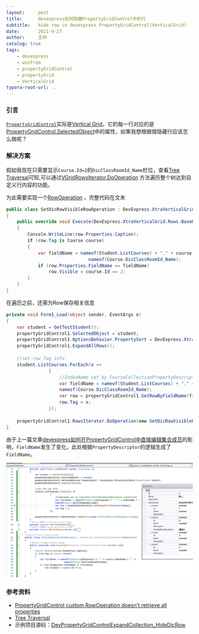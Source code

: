 ```yaml
---
layout:     post
title:      devexpress如何隐藏PropertyGridControl中的行
subtitle:   hide row in devexpress PropertyGridControl(VerticalGrid)
date:       2021-9-27
author:     王帅
catalog: true
tags:
    - devexpress
    - winfrom
    - propertyGridControl
    - propertyGrid
    - VerticalGrid
typora-root-url: ..
---
```


### 引言

[`PropertyGridControl`](https://docs.devexpress.com/WindowsForms/119885/controls-and-libraries/property-grid)实际是[Vertical Grid](https://docs.devexpress.com/WindowsForms/2449/controls-and-libraries/vertical-grid)，它的每一行对应的是[PropertyGridControl.SelectedObject](https://docs.devexpress.com/WindowsForms/DevExpress.XtraVerticalGrid.PropertyGridControl.SelectedObject)中的属性，如果我想根据值隐藏行应该怎么做呢？

### 解决方案

假如我现在只需要显示`Course.Id=2`的`DicClassRoomId_Name`栏位，查看[Tree Traversal](https://docs.devexpress.com/WindowsForms/479/controls-and-libraries/vertical-grid/data-layout-records-rows-and-cells/rows/tree-traversal)可知,可以通过[VGridRowsIterator.DoOperation](https://docs.devexpress.com/WindowsForms/DevExpress.XtraVerticalGrid.Rows.VGridRowsIterator.DoOperation(DevExpress.XtraVerticalGrid.Rows.RowOperation)) 方法遍历整个树达到自定义行内容的功能。

为此需要实现一个[RowOperation](https://docs.devexpress.com/WindowsForms/DevExpress.XtraVerticalGrid.Rows.RowOperation) ，完整代码在文末

```c#
public class SetDicRowVisibleRowOperation : DevExpress.XtraVerticalGrid.Rows.RowOperation
{
    public override void Execute(DevExpress.XtraVerticalGrid.Rows.BaseRow row)
    {
        Console.WriteLine(row.Properties.Caption);   
        if (row.Tag is Course course)
        {
            var fieldName = nameof(Student.ListCourses) + "." + course.IndexName + "." +
                               nameof(Course.DicClassRoomId_Name);
            if (row.Properties.FieldName == fieldName)
                row.Visible = course.Id == 2;
        }
    }
}
```

在遍历之前，还需为Row保存相关信息

```c#
private void Form1_Load(object sender, EventArgs e)
{
    var student = GetTestStudent();
    propertyGridControl1.SelectedObject = student;
    propertyGridControl1.OptionsBehavior.PropertySort = DevExpress.XtraVerticalGrid.PropertySort.NoSort;
    propertyGridControl1.ExpandAllRows();

    //set row Tag info
    student.ListCourses.ForEach(x =>
                {
                    //IndexName set by CourseCollectionPropertyDescriptor constructor
                    var fieldName = nameof(Student.ListCourses) + "." + x.IndexName + "." +
                    nameof(Course.DicClassRoomId_Name);
                    var row = propertyGridControl1.GetRowByFieldName(fieldName);
                    row.Tag = x;
                });

    propertyGridControl1.RowsIterator.DoOperation(new SetDicRowVisibleRowOperation());
}
```

由于上一篇文章[devexpress如何在PropertyGridControl中直接编辑集合成员](https://blog.wangshuai.app/2021/09/26/devexpress如何在PropertyGridControl中直接编辑集合成员/)的影响，`FieldName`发生了变化，此处根据`PropertyDescriptor`的逻辑生成了`FieldName`。

![hide dic row](/img/dev_PropertyGridControl_hideDicRow.png)



### 参考资料

* [PropertyGridControl custom RowOperation doesn't retrieve all properties](https://supportcenter.devexpress.com/ticket/details/t432094/propertygridcontrol-custom-rowoperation-doesn-t-retrieve-all-properties)
* [Tree Traversal](https://docs.devexpress.com/WindowsForms/479/controls-and-libraries/vertical-grid/data-layout-records-rows-and-cells/rows/tree-traversal)
* 示例项目源码：[DevPropertyGridControlExpandCollection_HideDicRow](https://github.com/wangshuai-007/BlogsSample/tree/HideDicRow/DevPropertyGridControlExpandCollection)

